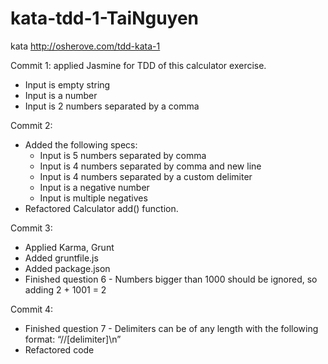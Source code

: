 # kata-tdd-1-TaiNguyen

kata http://osherove.com/tdd-kata-1

Commit 1: applied Jasmine for TDD of this calculator exercise.
- Input is empty string
- Input is a number
- Input is 2 numbers separated by a comma

Commit 2:
- Added the following specs:
    + Input is 5 numbers separated by comma
    + Input is 4 numbers separated by comma and new line
    + Input is 4 numbers separated by a custom delimiter
    + Input is a negative number
    + Input is multiple negatives
- Refactored Calculator add() function.

Commit 3:
- Applied Karma, Grunt
- Added gruntfile.js
- Added package.json
- Finished question 6 - Numbers bigger than 1000 should be ignored, so adding 2 + 1001  = 2

Commit 4:
- Finished question 7 - Delimiters can be of any length with the following format:  “//[delimiter]\n”
- Refactored code